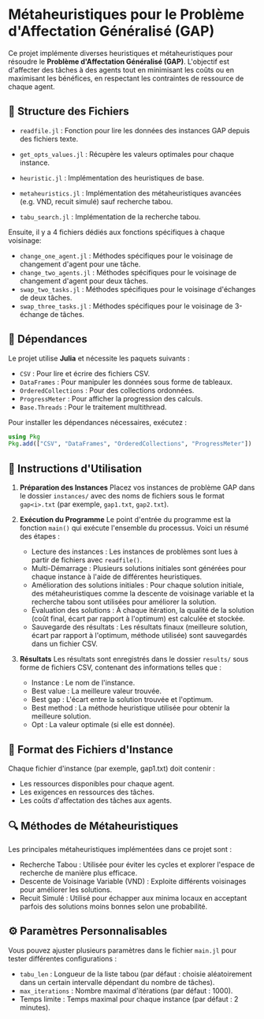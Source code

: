 # Métaheuristiques pour le Problème d'Affectation Généralisé (GAP)

Ce projet implémente diverses heuristiques et métaheuristiques pour résoudre le **Problème d'Affectation Généralisé (GAP)**. L'objectif est d'affecter des tâches à des agents tout en minimisant les coûts ou en maximisant les bénéfices, en respectant les contraintes de ressource de chaque agent.

## 📂 Structure des Fichiers

- `readfile.jl` : Fonction pour lire les données des instances GAP depuis des fichiers texte.
- `get_opts_values.jl` : Récupère les valeurs optimales pour chaque instance.

- `heuristic.jl` : Implémentation des heuristiques de base.
- `metaheuristics.jl` : Implémentation des métaheuristiques avancées (e.g. VND, recuit simulé) sauf recherche tabou.
- `tabu_search.jl` : Implémentation de la recherche tabou.
  
Ensuite, il y a 4 fichiers dédiés aux fonctions spécifiques à chaque voisinage: 
- `change_one_agent.jl` : Méthodes spécifiques pour le voisinage de changement d'agent pour une tâche.
- `change_two_agents.jl` : Méthodes spécifiques pour le voisinage de changement d'agent pour deux tâches.
- `swap_two_tasks.jl` : Méthodes spécifiques pour le voisinage d'échanges de deux tâches.
- `swap_three_tasks.jl` : Méthodes spécifiques pour le voisinage de 3-échange de tâches.
  


## 🚀 Dépendances

Le projet utilise **Julia** et nécessite les paquets suivants :
- `CSV` : Pour lire et écrire des fichiers CSV.
- `DataFrames` : Pour manipuler les données sous forme de tableaux.
- `OrderedCollections` : Pour des collections ordonnées.
- `ProgressMeter` : Pour afficher la progression des calculs.
- `Base.Threads` : Pour le traitement multithread.

Pour installer les dépendances nécessaires, exécutez :
```julia
using Pkg
Pkg.add(["CSV", "DataFrames", "OrderedCollections", "ProgressMeter"])
```


## 📖 Instructions d'Utilisation

1. **Préparation des Instances** Placez vos instances de problème GAP dans le dossier `instances/` avec des noms de fichiers sous le format `gap<i>.txt` (par exemple, `gap1.txt`, `gap2.txt`).
 
2. **Exécution du Programme** Le point d'entrée du programme est la fonction `main()` qui exécute l'ensemble du processus. Voici un résumé des étapes :
    - Lecture des instances : Les instances de problèmes sont lues à partir de fichiers avec `readfile()`.
    - Multi-Démarrage : Plusieurs solutions initiales sont générées pour chaque instance à l'aide de différentes heuristiques.
    - Amélioration des solutions initiales : Pour chaque solution initiale, des métaheuristiques comme la descente de voisinage variable et la recherche tabou sont utilisées pour améliorer la solution.
    - Évaluation des solutions : À chaque itération, la qualité de la solution (coût final, écart par rapport à l'optimum) est calculée et stockée.
    - Sauvegarde des résultats : Les résultats finaux (meilleure solution, écart par rapport à l'optimum, méthode utilisée) sont sauvegardés dans un fichier CSV.
  
3. **Résultats**
Les résultats sont enregistrés dans le dossier `results/` sous forme de fichiers CSV, contenant des informations telles que :
    - Instance : Le nom de l'instance.
    - Best value : La meilleure valeur trouvée.
    - Best gap : L'écart entre la solution trouvée et l'optimum.
    - Best method : La méthode heuristique utilisée pour obtenir la meilleure solution.
    - Opt : La valeur optimale (si elle est donnée).

  
## 📜 Format des Fichiers d'Instance
Chaque fichier d'instance (par exemple, gap1.txt) doit contenir :
- Les ressources disponibles pour chaque agent.
- Les exigences en ressources des tâches.
- Les coûts d'affectation des tâches aux agents.

## 🔍 Méthodes de Métaheuristiques
Les principales métaheuristiques implémentées dans ce projet sont :
- Recherche Tabou : Utilisée pour éviter les cycles et explorer l'espace de recherche de manière plus efficace.
- Descente de Voisinage Variable (VND) : Exploite différents voisinages pour améliorer les solutions.
- Recuit Simulé : Utilisé pour échapper aux minima locaux en acceptant parfois des solutions moins bonnes selon une probabilité.

## ⚙️ Paramètres Personnalisables
Vous pouvez ajuster plusieurs paramètres dans le fichier `main.jl` pour tester différentes configurations :

- `tabu_len` : Longueur de la liste tabou (par défaut : choisie aléatoirement dans un certain intervalle dépendant du nombre de tâches).
- `max_iterations` : Nombre maximal d'itérations (par défaut : 1000).
- Temps limite : Temps maximal pour chaque instance (par défaut : 2 minutes).

